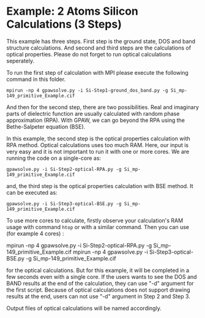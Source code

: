 # Example: 2 Atoms Silicon Calculations (3 Steps)

This example has three steps. First step is the ground state, DOS and band structure calculations. And second and third steps are the calculations of optical properties. Please do not forget to run optical calculations seperately.

To run the first step of calculation with MPI please execute the following command in this folder.

    mpirun -np 4 gpawsolve.py -i Si-Step1-ground_dos_band.py -g Si_mp-149_primitive_Example.cif
	
And then for the second step, there are two possibilities. Real and imaginary parts of dielectric function are usually calculated with random phase approximation (RPA). With GPAW, we can go beyond the RPA using the Bethe-Salpeter equation (BSE).

In this example, the second step is the optical properties calculation with RPA method. Optical calculations uses too much RAM. Here, our input is very easy and it is not important to run it with one or more cores. We are running the code on a single-core as:

    gpawsolve.py -i Si-Step2-optical-RPA.py -g Si_mp-149_primitive_Example.cif

and, the third step is the optical properties calculation with BSE method. It can be executed as:

    gpawsolve.py -i Si-Step3-optical-BSE.py -g Si_mp-149_primitive_Example.cif

To use more cores to calculate, firstly observe your calculation's RAM usage with command `htop` or with a similar command. Then you can use (for example 4 cores) :

   mpirun -np 4 gpawsolve.py -i Si-Step2-optical-RPA.py -g Si_mp-149_primitive_Example.cif
   mpirun -np 4 gpawsolve.py -i Si-Step3-optical-BSE.py -g Si_mp-149_primitive_Example.cif

for the optical calculations. But for this example, it will be completed in a few seconds even with a single core. If the users wants to see the DOS and BAND results at the end of the calculation, they can use "-d" argument for the first script. Because of optical calculations does not support drawing results at the end, users can not use "-d" argument in Step 2 and Step 3.

Output files of optical calculations will be named accordingly.
